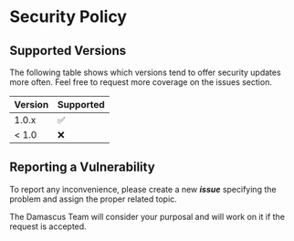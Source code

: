 # Security Policy

## Supported Versions

The following table shows which versions tend to offer security updates more often.
Feel free to request more coverage on the issues section.

| Version | Supported          |
| ------- | ------------------ |
| 1.0.x   | :white_check_mark: |
| < 1.0   | :x:                |

## Reporting a Vulnerability

To report any inconvenience, please create a new **_issue_** specifying the problem and assign the proper related topic.

The Damascus Team will consider your purposal and will work on it if the request is accepted.
